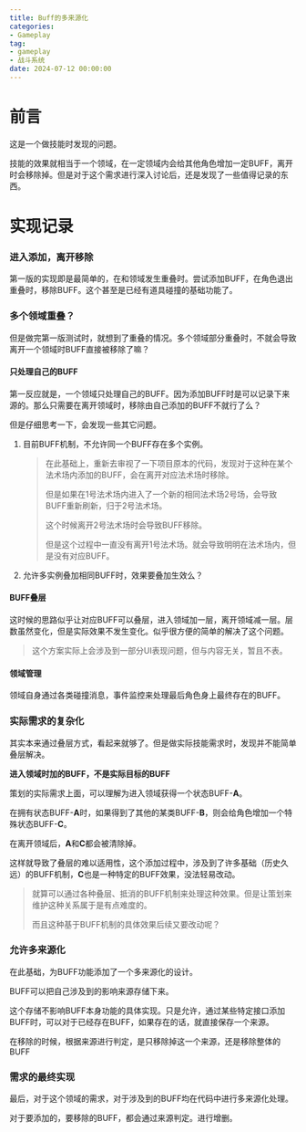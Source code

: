 ```yaml
---
title: Buff的多来源化
categories: 
- Gameplay
tag:
- gameplay
- 战斗系统
date: 2024-07-12 00:00:00
---
```


# 前言

这是一个做技能时发现的问题。

技能的效果就相当于一个领域，在一定领域内会给其他角色增加一定BUFF，离开时会移除掉。但是对于这个需求进行深入讨论后，还是发现了一些值得记录的东西。
<!-- more -->

# 实现记录

### 进入添加，离开移除

第一版的实现即是最简单的，在和领域发生重叠时。尝试添加BUFF，在角色退出重叠时，移除BUFF。这个甚至是已经有道具碰撞的基础功能了。

### 多个领域重叠？

但是做完第一版测试时，就想到了重叠的情况。多个领域部分重叠时，不就会导致离开一个领域时BUFF直接被移除了嘛？

#### 只处理自己的BUFF

第一反应就是，一个领域只处理自己的BUFF。因为添加BUFF时是可以记录下来源的。那么只需要在离开领域时，移除由自己添加的BUFF不就行了么？

但是仔细思考一下，会发现一些其它问题。

1. 目前BUFF机制，不允许同一个BUFF存在多个实例。

   > 在此基础上，重新去审视了一下项目原本的代码，发现对于这种在某个法术场内添加的BUFF，会在离开对应法术场时移除。
   >
   > 但是如果在1号法术场内进入了一个新的相同法术场2号场，会导致BUFF重新刷新，归于2号法术场。
   >
   > 这个时候离开2号法术场时会导致BUFF移除。
   >
   > 但是这个过程中一直没有离开1号法术场。就会导致明明在法术场内，但是没有对应BUFF。

2. 允许多实例叠加相同BUFF时，效果要叠加生效么？

#### BUFF叠层

这时候的思路似乎让对应BUFF可以叠层，进入领域加一层，离开领域减一层。层数虽然变化，但是实际效果不发生变化。似乎很方便的简单的解决了这个问题。

> 这个方案实际上会涉及到一部分UI表现问题，但与内容无关，暂且不表。

#### 领域管理

领域自身通过各类碰撞消息，事件监控来处理最后角色身上最终存在的BUFF。

### 实际需求的复杂化

其实本来通过叠层方式，看起来就够了。但是做实际技能需求时，发现并不能简单叠层解决。

**进入领域时加的BUFF，不是实际目标的BUFF**

策划的实际需求上面，可以理解为进入领域获得一个状态BUFF-**A**。

在拥有状态BUFF-**A**时，如果得到了其他的某类BUFF-**B**，则会给角色增加一个特殊状态BUFF-**C**。

在离开领域后，**A**和**C**都会被清除掉。

这样就导致了叠层的难以适用性，这个添加过程中，涉及到了许多基础（历史久远）的BUFF机制，**C**也是一种特定的BUFF效果，没法轻易改动。

> 就算可以通过各种叠层、抵消的BUFF机制来处理这种效果。但是让策划来维护这种关系属于是有点难度的。
>
> 而且这种基于BUFF机制的具体效果后续又要改动呢？

### 允许多来源化

在此基础，为BUFF功能添加了一个多来源化的设计。

BUFF可以把自己涉及到的影响来源存储下来。

这个存储不影响BUFF本身功能的具体实现。只是允许，通过某些特定接口添加BUFF时，可以对于已经存在BUFF，如果存在的话，就直接保存一个来源。

在移除的时候，根据来源进行判定，是只移除掉这一个来源，还是移除整体的BUFF

### 需求的最终实现

最后，对于这个领域的需求，对于涉及到的BUFF均在代码中进行多来源化处理。

对于要添加的，要移除的BUFF，都会通过来源判定。进行增删。
